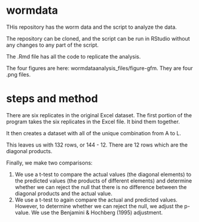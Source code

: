 # wormdata
THis repository has the worm data and the script to analyze the data.

The repository can be cloned, and the script can be run in RStudio without any changes to any part of the script. 

The .Rmd file has all the code to replicate the analysis. 

The four figures are here: wormdataanalysis_files/figure-gfm. They are four .png files. 
# steps and method

There are six replicates in the original Excel dataset. The first portion of the program takes the six replicates in the Excel file. It bind them together. 

It then creates a dataset with all of the unique combination from A to L.

This leaves us with 132 rows, or 144 - 12. There are 12 rows which are the diagonal products. 

Finally, we make two comparisons: 

1.  We use a t-test to compare the actual values (the diagonal elements) to the predicted values (the products of different elements) and determine whether we can reject the null that there is no difference between the diagonal products and the actual value. 
2.  We use a t-test to again compare the actual and predicted values. However, to determine whether we can reject the null, we adjust the p-value. We use the Benjamini & Hochberg (1995) adjustment. 

